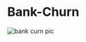 # Bank-Churn


![bank curn pic](https://github.com/user-attachments/assets/9ffa4666-c0eb-48d6-9b46-b8dfedb9ce72)
